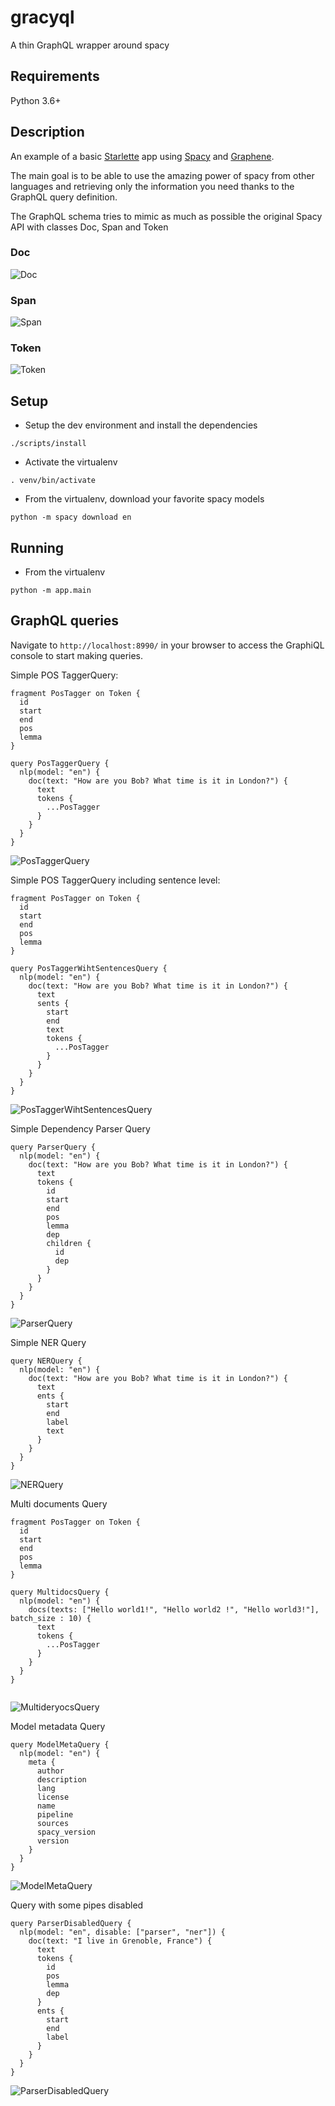 # gracyql
A thin GraphQL wrapper around spacy


## Requirements
Python 3.6+

## Description
An example of a basic [Starlette](https://github.com/encode/starlette) app using [Spacy](https://github.com/explosion/spaCy) and [Graphene](https://github.com/graphql-python/graphene).

The main goal is to be able to use the amazing power of spacy from other languages and retrieving only the information you need thanks to the GraphQL query definition.

The GraphQL schema tries to mimic as much as possible the original Spacy API with classes Doc, Span and Token

### Doc
![Doc](images/doc.png?raw=true "GraphiQL result")
### Span
![Span](images/span.png?raw=true "GraphiQL result")
### Token
![Token](images/token.png?raw=true "GraphiQL result")


## Setup

- Setup the dev environment and install the dependencies
```
./scripts/install
```

- Activate the virtualenv
```
. venv/bin/activate
```
- From the virtualenv, download your favorite spacy models

```
python -m spacy download en
```

## Running

- From the virtualenv
```
python -m app.main
```

## GraphQL queries

Navigate to `http://localhost:8990/` in your browser to access the GraphiQL console to start making queries.

Simple POS TaggerQuery:

```
fragment PosTagger on Token {
  id
  start
  end
  pos
  lemma
}

query PosTaggerQuery {
  nlp(model: "en") {
    doc(text: "How are you Bob? What time is it in London?") {
      text
      tokens {
        ...PosTagger
      }
    }
  }
}

```
![PosTaggerQuery](images/postagger.png?raw=true "GraphiQL result")

Simple POS TaggerQuery including sentence level:

```
fragment PosTagger on Token {
  id
  start
  end
  pos
  lemma
}

query PosTaggerWihtSentencesQuery {
  nlp(model: "en") {
    doc(text: "How are you Bob? What time is it in London?") {
      text
      sents {
        start
        end
        text
        tokens {
          ...PosTagger
        }
      }
    }
  }
}

```
![PosTaggerWihtSentencesQuery](images/postaggersents.png?raw=true "GraphiQL result")

Simple Dependency  Parser Query

```
query ParserQuery {
  nlp(model: "en") {
    doc(text: "How are you Bob? What time is it in London?") {
      text
      tokens {
        id
        start
        end
        pos
        lemma
        dep
        children {
          id
          dep
        }
      }
    }
  }
}

```
![ParserQuery](images/parser.png?raw=true "GraphiQL result")

Simple NER Query

```
query NERQuery {
  nlp(model: "en") {
    doc(text: "How are you Bob? What time is it in London?") {
      text
      ents {
        start
        end
        label
        text
      }
    }
  }
}

```
![NERQuery](images/ner.png?raw=true "GraphiQL result")

Multi documents Query
```
fragment PosTagger on Token {
  id
  start
  end
  pos
  lemma
}

query MultidocsQuery {
  nlp(model: "en") {
    docs(texts: ["Hello world1!", "Hello world2 !", "Hello world3!"], batch_size : 10) {
      text
      tokens {
        ...PosTagger
      }
    }
  }
}


```
![MultideryocsQuery](images/multidocs.png?raw=true "GraphiQL result")

Model metadata Query
```
query ModelMetaQuery {
  nlp(model: "en") {
    meta {
      author
      description
      lang
      license
      name
      pipeline
      sources
      spacy_version
      version
    }
  }
}
```
![ModelMetaQuery](images/meta.png?raw=true "GraphiQL result")


Query with some pipes disabled
```
query ParserDisabledQuery {
  nlp(model: "en", disable: ["parser", "ner"]) {
    doc(text: "I live in Grenoble, France") {
      text
      tokens {
        id
        pos
        lemma
        dep
      }
      ents {
        start
        end
        label
      }
    }
  }
}
```
![ParserDisabledQuery](images/disabled.png?raw=true "GraphiQL result")

